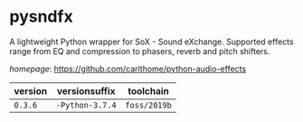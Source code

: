 # pysndfx

A lightweight Python wrapper for SoX - Sound eXchange.  Supported effects range from EQ and compression to phasers, reverb and pitch shifters.

*homepage*: <https://github.com/carlthome/python-audio-effects>

version | versionsuffix | toolchain
--------|---------------|----------
``0.3.6`` | ``-Python-3.7.4`` | ``foss/2019b``
